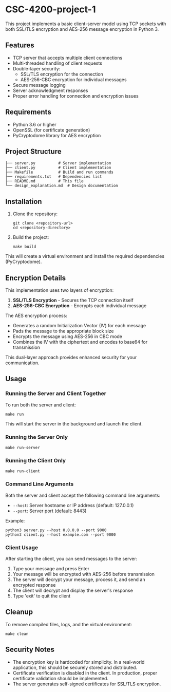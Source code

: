 # CSC-4200-project-1
This project implements a basic client-server model using TCP sockets with both SSL/TLS encryption and AES-256 message encryption in Python 3.

## Features

- TCP server that accepts multiple client connections
- Multi-threaded handling of client requests
- Double-layer security:
  - SSL/TLS encryption for the connection
  - AES-256-CBC encryption for individual messages
- Secure message logging
- Server acknowledgment responses
- Proper error handling for connection and encryption issues

## Requirements

- Python 3.6 or higher
- OpenSSL (for certificate generation)
- PyCryptodome library for AES encryption

## Project Structure

```
├── server.py          # Server implementation
├── client.py          # Client implementation
├── Makefile           # Build and run commands
├── requirements.txt   # Dependencies list
├── README.md          # This file
└── design_explanation.md  # Design documentation
```

## Installation

1. Clone the repository:
   ```
   git clone <repository-url>
   cd <repository-directory>
   ```

2. Build the project:
   ```
   make build
   ```

This will create a virtual environment and install the required dependencies (PyCryptodome).

## Encryption Details

This implementation uses two layers of encryption:

1. **SSL/TLS Encryption** - Secures the TCP connection itself
2. **AES-256-CBC Encryption** - Encrypts each individual message

The AES encryption process:
- Generates a random Initialization Vector (IV) for each message
- Pads the message to the appropriate block size
- Encrypts the message using AES-256 in CBC mode
- Combines the IV with the ciphertext and encodes to base64 for transmission

This dual-layer approach provides enhanced security for your communication.

## Usage

### Running the Server and Client Together

To run both the server and client:

```
make run
```

This will start the server in the background and launch the client.

### Running the Server Only

```
make run-server
```

### Running the Client Only

```
make run-client
```

### Command Line Arguments

Both the server and client accept the following command line arguments:

- `--host`: Server hostname or IP address (default: 127.0.0.1)
- `--port`: Server port (default: 8443)

Example:
```
python3 server.py --host 0.0.0.0 --port 9000
python3 client.py --host example.com --port 9000
```

### Client Usage

After starting the client, you can send messages to the server:

1. Type your message and press Enter
2. Your message will be encrypted with AES-256 before transmission
3. The server will decrypt your message, process it, and send an encrypted response
4. The client will decrypt and display the server's response
5. Type 'exit' to quit the client

## Cleanup

To remove compiled files, logs, and the virtual environment:

```
make clean
```

## Security Notes

- The encryption key is hardcoded for simplicity. In a real-world application, this should be securely stored and distributed.
- Certificate verification is disabled in the client. In production, proper certificate validation should be implemented.
- The server generates self-signed certificates for SSL/TLS encryption.
